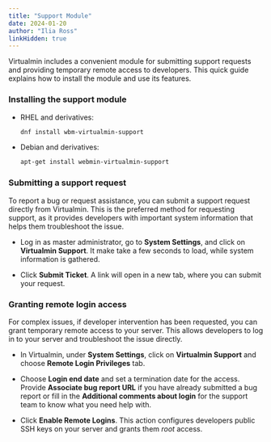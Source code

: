 ```yaml
---
title: "Support Module"
date: 2024-01-20
author: "Ilia Ross"
linkHidden: true
---
```


Virtualmin includes a convenient module for submitting support requests and providing temporary remote access to developers. This quick guide explains how to install the module and use its features.

### Installing the support module

- RHEL and derivatives:
  ```bash
  dnf install wbm-virtualmin-support
  ```

- Debian and derivatives:
  ```bash
  apt-get install webmin-virtualmin-support
  ```

### Submitting a support request

To report a bug or request assistance, you can submit a support request directly from Virtualmin. This is the preferred method for requesting support, as it provides developers with important system information that helps them troubleshoot the issue.

- Log in as master administrator, go to **System Settings**, and click on **Virtualmin Support**. It make take a few seconds to load, while system information is gathered.

- Click **Submit Ticket**. A link will open in a new tab, where you can submit your request.

### Granting remote login access

For complex issues, if developer intervention has been requested, you can grant temporary remote access to your server. This allows developers to log in to your server and troubleshoot the issue directly.

- In Virtualmin, under **System Settings**, click on **Virtualmin Support** and choose **Remote Login Privileges** tab.
- Choose **Login end date** and set a termination date for the access. Provide **Associate bug report URL** if you have already submitted a bug report or fill in the **Additional comments about login** for the support team to know what you need help with.

- Click **Enable Remote Logins**. This action configures developers public SSH keys on your server and grants them _root_ access.
